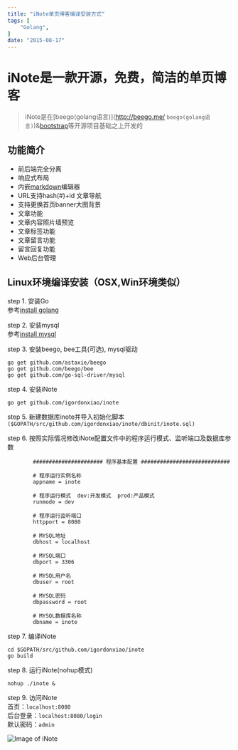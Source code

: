 ```yaml
---
title: "iNote单页博客编译安装方式"
tags: [
    "Golang",
]
date: "2015-08-17"
---
```



# iNote是一款开源，免费，简洁的单页博客
> iNote是在[beego(golang语言)](http://beego.me/ `beego(golang语言)`)&[bootstrap](http://getbootstrap.com/ "bootstrap")等开源项目基础之上开发的

## 功能简介
- 前后端完全分离
- 响应式布局
- 内嵌[markdown](https://pandao.github.io/editor.md/ "markdown")编辑器
- URL支持hash(#)+id 文章导航
- 支持更换首页banner大图背景
- 文章功能
- 文章内容照片墙预览
- 文章标签功能
- 文章留言功能
- 留言回复功能
- Web后台管理


## Linux环境编译安装（OSX,Win环境类似）
step 1. 安装Go    
   参考[install golang](http://golang.org/doc/install#tarball "install golang")

step 2. 安装mysql    
   参考[install mysql](http://dev.mysql.com/doc/refman/5.6/en/installing.html "install mysql")

step 3. 安装beego, bee工具(可选), mysql驱动     

```shell
go get github.com/astaxie/beego
go get github.com/beego/bee
go get github.com/go-sql-driver/mysql
```
step 4. 安装iNote    

```shell
go get github.com/igordonxiao/inote
```

step 5. 新建数据库inote并导入初始化脚本
        `($GOPATH/src/github.com/igordonxiao/inote/dbinit/inote.sql)`    
        
step 6. 按照实际情况修改iNote配置文件中的程序运行模式、监听端口及数据库参数
    
```
        ###################### 程序基本配置 ############################
        
        # 程序运行实例名称
        appname = inote
        
        # 程序运行模式  dev:开发模式  prod:产品模式
        runmode = dev
        
        # 程序运行监听端口
        httpport = 8080
        
        # MYSQL地址
        dbhost = localhost
        
        # MYSQL端口
        dbport = 3306
        
        # MYSQL用户名
        dbuser = root
        
        # MYSQL密码
        dbpassword = root
        
        # MYSQL数据库名称
        dbname = inote
```

step 7. 编译iNote    

```shell
cd $GOPATH/src/github.com/igordonxiao/inote
go build
```

step 8. 运行iNote(nohup模式)
```shell
nohup ./inote &
```

step 9. 访问iNote     
首页：`localhost:8080`    
后台登录：`localhost:8080/login`    
默认密码：`admin`


![Image of iNote](https://raw.githubusercontent.com/igordonxiao/inote/master/screenshot/21A9C0EB-30AB-4512-96C3-4FCC754F9E80.png)


